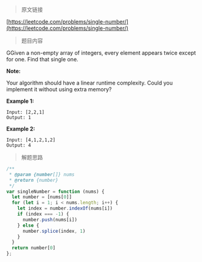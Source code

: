 > 原文链接

[https://leetcode.com/problems/single-number/](https://leetcode.com/problems/single-number/)
> 题目内容

GGiven a non-empty array of integers, every element appears twice except for one. Find that single one.

**Note:**

Your algorithm should have a linear runtime complexity. Could you implement it without using extra memory?

**Example 1:**
```
Input: [2,2,1]
Output: 1
```

**Example 2:**
```
Input: [4,1,2,1,2]
Output: 4
```

> 解题思路

```js
/**
 * @param {number[]} nums
 * @return {number}
 */
var singleNumber = function (nums) {
  let number = [nums[0]]
  for (let i = 1; i < nums.length; i++) {
    let index = number.indexOf(nums[i])
    if (index === -1) {
      number.push(nums[i])
    } else {
      number.splice(index, 1)
    }
  }
  return number[0]
};
```